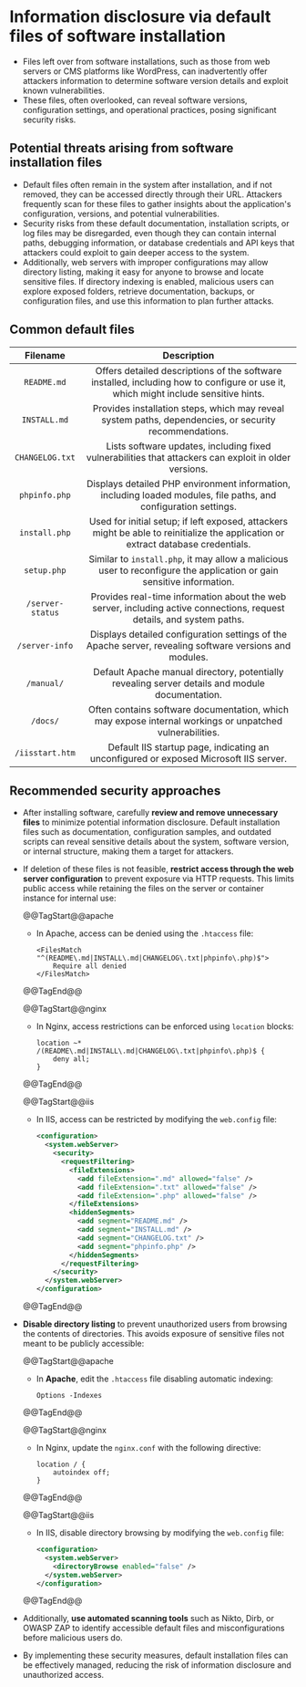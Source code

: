 # Information disclosure via default files of software installation

* Files left over from software installations, such as those from web servers or CMS platforms like WordPress, can inadvertently offer attackers information to determine software version details and exploit known vulnerabilities.
* These files, often overlooked, can reveal software versions, configuration settings, and operational practices, posing significant security risks.

## Potential threats arising from software installation files

* Default files often remain in the system after installation, and if not removed, they can be accessed directly through their URL. Attackers frequently scan for these files to gather insights about the application's configuration, versions, and potential vulnerabilities.
* Security risks from these default documentation, installation scripts, or log files may be disregarded, even though they can contain internal paths, debugging information, or database credentials and API keys that attackers could exploit to gain deeper access to the system.
* Additionally, web servers with improper configurations may allow directory listing, making it easy for anyone to browse and locate sensitive files. If directory indexing is enabled, malicious users can explore exposed folders, retrieve documentation, backups, or configuration files, and use this information to plan further attacks.

## Common default files

|Filename|Description|
|:--:|:--:|
|`README.md`|Offers detailed descriptions of the software installed, including how to configure or use it, which might include sensitive hints.|
|`INSTALL.md`|Provides installation steps, which may reveal system paths, dependencies, or security recommendations.|
|`CHANGELOG.txt`|Lists software updates, including fixed vulnerabilities that attackers can exploit in older versions.|
|`phpinfo.php`|Displays detailed PHP environment information, including loaded modules, file paths, and configuration settings.|
|`install.php`|Used for initial setup; if left exposed, attackers might be able to reinitialize the application or extract database credentials.|
|`setup.php`|Similar to `install.php`, it may allow a malicious user to reconfigure the application or gain sensitive information.|
|`/server-status`|Provides real-time information about the web server, including active connections, request details, and system paths.|
|`/server-info`|Displays detailed configuration settings of the Apache server, revealing software versions and modules.|
|`/manual/`|Default Apache manual directory, potentially revealing server details and module documentation.|
|`/docs/`|Often contains software documentation, which may expose internal workings or unpatched vulnerabilities.|
|`/iisstart.htm`|Default IIS startup page, indicating an unconfigured or exposed Microsoft IIS server.|

## Recommended security approaches

* After installing software, carefully **review and remove unnecessary files** to minimize potential information disclosure. Default installation files such as documentation, configuration samples, and outdated scripts can reveal sensitive details about the system, software version, or internal structure, making them a target for attackers.
* If deletion of these files is not feasible, **restrict access through the web server configuration** to prevent exposure via HTTP requests. This limits public access while retaining the files on the server or container instance for internal use:

  @@TagStart@@apache

  * In Apache, access can be denied using the `.htaccess` file:

    ```plaintext
    <FilesMatch "^(README\.md|INSTALL\.md|CHANGELOG\.txt|phpinfo\.php)$">
        Require all denied
    </FilesMatch>
    ```

  @@TagEnd@@

  @@TagStart@@nginx

  * In Nginx, access restrictions can be enforced using `location` blocks:

    ```nginx
    location ~* /(README\.md|INSTALL\.md|CHANGELOG\.txt|phpinfo\.php)$ {
        deny all;
    }
    ```

  @@TagEnd@@

  @@TagStart@@iis

  * In IIS, access can be restricted by modifying the `web.config` file:

    ```xml
    <configuration>
      <system.webServer>
        <security>
          <requestFiltering>
            <fileExtensions>
              <add fileExtension=".md" allowed="false" />
              <add fileExtension=".txt" allowed="false" />
              <add fileExtension=".php" allowed="false" />
            </fileExtensions>
            <hiddenSegments>
              <add segment="README.md" />
              <add segment="INSTALL.md" />
              <add segment="CHANGELOG.txt" />
              <add segment="phpinfo.php" />
            </hiddenSegments>
          </requestFiltering>
        </security>
      </system.webServer>
    </configuration>
    ```

  @@TagEnd@@

* **Disable directory listing** to prevent unauthorized users from browsing the contents of directories. This avoids exposure of sensitive files not meant to be publicly accessible:

  @@TagStart@@apache

  * In **Apache**, edit the `.htaccess` file disabling automatic indexing:

    ```plaintext
    Options -Indexes
    ```

  @@TagEnd@@

  @@TagStart@@nginx

  * In Nginx, update the `nginx.conf` with the following directive:

    ```plaintext
    location / {
        autoindex off;
    }
    ```

  @@TagEnd@@

  @@TagStart@@iis

  * In IIS, disable directory browsing by modifying the `web.config` file:
  
    ```xml
    <configuration>
      <system.webServer>
        <directoryBrowse enabled="false" />
      </system.webServer>
    </configuration>
    ```
  
  @@TagEnd@@

* Additionally, **use automated scanning tools** such as Nikto, Dirb, or OWASP ZAP to identify accessible default files and misconfigurations before malicious users do.
* By implementing these security measures, default installation files can be effectively managed, reducing the risk of information disclosure and unauthorized access.
